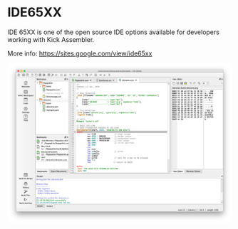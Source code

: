 # IDE65XX
IDE 65XX is one of the open source IDE options available for developers working with Kick Assembler.

More info: https://sites.google.com/view/ide65xx

![screenshot](screenshots/main.png)
